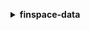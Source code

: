 **<details ><summary style="color:none;">finspace-data</summary><blockquote>**

- **<details><summary style="color:none;"><b><u>create-changeset</b></u></summary><blockquote>**

  * **<p style="color:none;">--dataset-id</p>**
  * **<p style="color:none;">--change-type</p>**
  * **<p style="color:none;">--source-type</p>**
  * **<p style="color:none;">--source-params</p>**
  * **<p style="color:none;">--format-type</p>**
  * **<p style="color:none;">--format-params</p>**
  * **<p style="color:none;">--tags</p>**
  * **<p style="color:none;">--cli-input-json</p>**
  * **<p style="color:none;">--cli-input-yaml</p>**
  * **<p style="color:none;">--generate-cli-skeleton</p>**

  </br>

  <p style="color:red;">**Description**</p>

  </br>

  ## **Examples**

  ```bash

  ```
  ```json

  ```

  </br>

- **<details><summary style="color:none;"><b><u>get-programmatic-access-credentials</b></u></summary><blockquote>**

  * **<p style="color:none;">--duration-in-minutes</p>**
  * **<p style="color:none;">--environment-id</p>**
  * **<p style="color:none;">--cli-input-json</p>**
  * **<p style="color:none;">--cli-input-yaml</p>**
  * **<p style="color:none;">--generate-cli-skeleton</p>**

  </br>

  <p style="color:red;">**Description**</p>

  </br>

  ## **Examples**

  ```bash

  ```
  ```json

  ```

  </br>

- **<details><summary style="color:none;"><b><u>get-working-location</b></u></summary><blockquote>**

  * **<p style="color:none;">--location-type</p>**
  * **<p style="color:none;">--cli-input-json</p>**
  * **<p style="color:none;">--cli-input-yaml</p>**
  * **<p style="color:none;">--generate-cli-skeleton</p>**

  </br>

  <p style="color:red;">**Description**</p>

  </br>

  ## **Examples**

  ```bash

  ```
  ```json

  ```

  </br>

- **<details><summary style="color:none;"><b><u>help</b></u></summary><blockquote>**

  * **<p style="color:none;"></p>**

  </br>

  <p style="color:red;">**Description**</p>

  </br>

  ## **Examples**

  ```bash

  ```
  ```json

  ```

  </br>

</blockquote></details>
</blockquote></details>
</blockquote></details>
</blockquote></details>
</blockquote></details>
